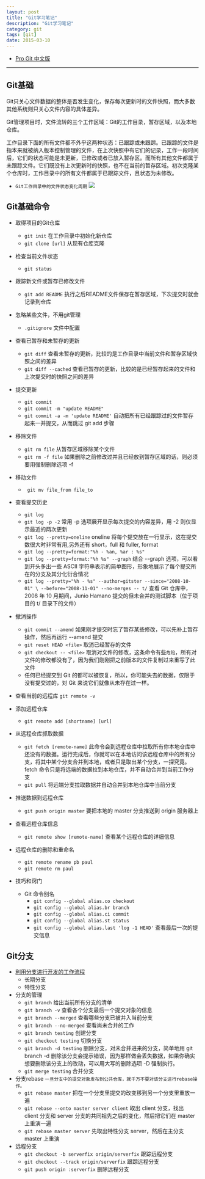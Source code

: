 ```yaml
---
layout: post
title: "Git学习笔记"
description: "Git学习笔记"
category: git
tags: [git]
date: 2015-03-10
---
```


* [Pro Git 中文版](http://git-scm.com/book/zh/v1)

-----

## Git基础 

Git只关心文件数据的整体是否发生变化，保存每次更新时的文件快照，而大多数其他系统则只关心文件内容的具体差异。

Git管理项目时，文件流转的三个工作区域：Git的工作目录，暂存区域，以及本地仓库。

工作目录下面的所有文件都不外乎这两种状态：已跟踪或未跟踪。已跟踪的文件是指本来就被纳入版本控制管理的文件，在上次快照中有它们的记录，工作一段时间后，它们的状态可能是未更新，已修改或者已放入暂存区。而所有其他文件都属于未跟踪文件。它们既没有上次更新时的快照，也不在当前的暂存区域。初次克隆某个仓库时，工作目录中的所有文件都属于已跟踪文件，且状态为未修改。

<!--more-->

* `Git工作目录中的文件状态变化周期`
![]({{site.baseurl}}/assets/images/blog/git-status-lifecycle.png)  

## Git基础命令

* 取得项目的Git仓库
	* `git init` 在工作目录中初始化新仓库
	* `git clone [url]` 从现有仓库克隆
* 检查当前文件状态
	* `git status`
* 跟踪新文件或暂存已修改文件
	* `git add README` 执行之后README文件保存在暂存区域，下次提交时就会记录到仓库
* 忽略某些文件，不用git管理
	* `.gitignore` 文件中配置
* 查看已暂存和未暂存的更新
	* `git diff` 查看未暂存的更新，比较的是工作目录中当前文件和暂存区域快照之间的差异
	* `git diff --cached` 查看已暂存的更新，比较的是已经暂存起来的文件和上次提交时的快照之间的差异
* 提交更新
	* `git commit`
	* `git commit -m "update README"`
	* `git commit -a -m 'update README'` 自动把所有已经跟踪过的文件暂存起来一并提交，从而跳过 git add 步骤
* 移除文件
	* `git rm file` 从暂存区域移除某个文件
	* `git rm -f file` 如果删除之前修改过并且已经放到暂存区域的话，则必须要用强制删除选项 -f
* 移动文件
	* ` git mv file_from file_to`
* 查看提交历史
	* `git log`
	* `git log -p -2` 常用 -p 选项展开显示每次提交的内容差异，用 -2 则仅显示最近的两次更新
	* `git log --pretty=oneline`  oneline 将每个提交放在一行显示，这在提交数很大时非常有用,另外还有 short，full 和 fuller, format
	* `git log --pretty=format:"%h - %an, %ar : %s"`
	* `git log --pretty=format:"%h %s" --graph` 结合 --graph 选项，可以看到开头多出一些 ASCII 字符串表示的简单图形，形象地展示了每个提交所在的分支及其分化衍合情况
	* `git log --pretty="%h - %s" --author=gitster --since="2008-10-01" \
   --before="2008-11-01" --no-merges -- t/` 查看 Git 仓库中，2008 年 10 月期间，Junio Hamano 提交的但未合并的测试脚本（位于项目的 t/ 目录下的文件）

* 撤消操作
 	* `git commit --amend` 如果刚才提交时忘了暂存某些修改，可以先补上暂存操作，然后再运行 --amend 提交
 	* `git reset HEAD <file>` 取消已经暂存的文件
 	* `git checkout -- <file>` 取消对文件的修改，这条命令有些`危险`，所有对文件的修改都没有了，因为我们刚刚把之前版本的文件复制过来重写了此文件
 	* 任何已经提交到 Git 的都可以被恢复，所以，你可能失去的数据，仅限于没有提交过的，对 Git 来说它们就像从未存在过一样。
* 查看当前的远程库
	`git remote -v`
* 添加远程仓库
	* `git remote add [shortname] [url]`
* 从远程仓库抓取数据
	* `git fetch [remote-name]` 此命令会到远程仓库中拉取所有你本地仓库中还没有的数据。运行完成后，你就可以在本地访问该远程仓库中的所有分支，将其中某个分支合并到本地，或者只是取出某个分支，一探究竟。fetch 命令只是将远端的数据拉到本地仓库，并不自动合并到当前工作分支
 	* `git pull` 将远端分支拉取数据并自动合并到本地仓库中当前分支
 * 推送数据到远程仓库
 	* `git push origin master` 要把本地的 master 分支推送到 origin 服务器上
 * 查看远程仓库信息
 	* `git remote show [remote-name]` 查看某个远程仓库的详细信息
 * 远程仓库的删除和重命名
 	* `git remote rename pb paul`
 	* `git remote rm paul`
 * 技巧和窍门
 	* Git 命令别名
 		* `git config --global alias.co checkout`
		* `git config --global alias.br branch`
		* `git config --global alias.ci commit`
		* `git config --global alias.st status`
		* `git config --global alias.last 'log -1 HEAD'` 查看最后一次的提交信息

## Git分支

* [利用分支进行开发的工作流程](http://git-scm.com/book/zh/v1/Git-%E5%88%86%E6%94%AF-%E5%88%A9%E7%94%A8%E5%88%86%E6%94%AF%E8%BF%9B%E8%A1%8C%E5%BC%80%E5%8F%91%E7%9A%84%E5%B7%A5%E4%BD%9C%E6%B5%81%E7%A8%8B)
	* 长期分支
	* 特性分支
* 分支的管理
	* `git branch` 给出当前所有分支的清单
	* `git branch -v` 查看各个分支最后一个提交对象的信息
	* `git branch --merged` 查看哪些分支已被并入当前分支
	* `git branch --no-merged` 查看尚未合并的工作
	* `git branch testing` 创建分支
	* `git checkout testing` 切换分支
	* `git branch -d testing` 删除分支，对未合并进来的分支，简单地用 git branch -d 删除该分支会提示错误，因为那样做会丢失数据，如果你确实想要删除该分支上的改动，可以用大写的删除选项 -D 强制执行。
	* `git merge testing` 合并分支
* 分支rebase
	`一旦分支中的提交对象发布到公共仓库，就千万不要对该分支进行rebase操作。`
	* `git rebase master` 把在一个分支里提交的改变移到另一个分支里重放一遍
	* `git rebase --onto master server client` 取出 client 分支，找出 client 分支和 server 分支的共同祖先之后的变化，然后把它们在 master 上重演一遍
	* `git rebase master server` 先取出特性分支 server，然后在主分支 master 上重演
* 远程分支
	* `git checkout -b serverfix origin/serverfix` 跟踪远程分支
	* `git checkout --track origin/serverfix` 跟踪远程分支
	* `git push origin :serverfix` 删除远程分支





